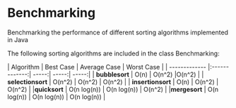# Benchmarking
Benchmarking the performance of different sorting algorithms implemented in Java

The following sorting algorithms are included in the class Benchmarking:

| Algorithm     | Best Case           | Average Case  | Worst Case |
| ------------- |:-------------:| -----:| -----:|     -----:|
| **bubblesort**      | O(n) | O(n^2) |O(n^2) |
| **selectionsort**      | O(n^2)      |   O(n^2) | O(n^2) |
| **insertionsort** | O(n)      |    O(n^2) | O(n^2) |
|**quicksort** | O(n log(n))      |    O(n log(n)) | O(n^2) |
|**mergesort** | O(n log(n))      |    O(n log(n)) | O(n log(n)) |
